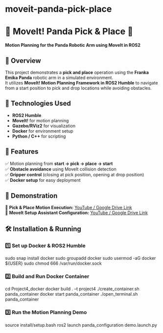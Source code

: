 # moveit-panda-pick-place
# 🦾 MoveIt! Panda Pick & Place 🚀
**Motion Planning for the Panda Robotic Arm using MoveIt in ROS2**

## 📌 Overview
This project demonstrates a **pick and place** operation using the **Franka Emika Panda** robotic arm in a simulated environment.  
It utilizes **MoveIt! Motion Planning Framework in ROS2 Humble** to navigate from a start position to pick and drop locations while avoiding obstacles.

## 🔧 Technologies Used
- **ROS2 Humble**
- **MoveIt!** for motion planning
- **Gazebo/RViz2** for visualization
- **Docker** for environment setup
- **Python / C++** for scripting

## 🚀 Features
✅ Motion planning from **start → pick → place → start**  
✅ **Obstacle avoidance** using MoveIt collision detection  
✅ **Gripper control** (closing at pick position, opening at drop position)  
✅ **Docker setup** for easy deployment  

## 🎥 Demonstration
📌 **Pick & Place Motion Execution:** [YouTube / Google Drive Link](#)  
📌 **MoveIt Setup Assistant Configuration:** [YouTube / Google Drive Link](#)  

## 🛠️ Installation & Running
### 1️⃣ **Set up Docker & ROS2 Humble**

sudo snap install docker
sudo groupadd docker 
sudo usermod -aG docker ${USER} 
sudo chmod 666 /var/run/docker.sock 

### 2️⃣ **Build and Run Docker Container**
cd Project4_docker
docker build . –t project4
./create_container.sh panda_container
docker start panda_container
./open_terminal.sh panda_container

### 3️⃣ **Run the Motion Planning Demo**
source install/setup.bash
ros2 launch panda_configuration demo.launch.py

